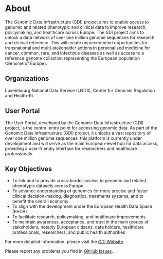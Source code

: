 # About

The Genomic Data Infrastructure (GDI) project aims to enable access to
genomic and related phenotypic and clinical data to improve research,
policymaking, and healthcare across Europe. The GDI project aims to
unlock a data network of over one million genome sequences for
research and clinical reference. This will create unprecedented
opportunities for transnational and multi-stakeholder actions in
personalised medicine for cancer, common, rare, and infectious diseases
as well as access to a reference genome collection representing the
European population (Genome of Europe).

## Organizations
Luxembourg National Data Service (LNDS), Center for Genomic Regulation and Health-RI.

## User Portal

The User Portal, developed by the Genomic Data Infrastructure (GDI)
project, is the central entry point for accessing genomic data. As
part of the Genomic Data Infrastructure (GDI) project, it unlocks a
vast repository of over one million genome sequences, this platform is
currently under development and will serve as the main European-level
hub for data access, providing a user-friendly interface for
researchers and healthcare professionals.

## Key Objectives

- To link and to provide cross-border access to genomic and related phenotypic datasets across Europe
- To advance understanding of genomics for more precise and faster clinical decision-making, diagnostics, treatments systems, and to benefit the overall economy
- To align with the development under the European Health Data Space (EHDS)
- To facilitate research, policymaking, and healthcare improvements
- To maintain awareness, acceptance, and trust in the main groups of stakeholders, notably European citizens, data holders, healthcare professionals, researchers, and public health authorities

For more detailed information, please visit the [GDI Website](https://gdi.onemilliongenomes.eu/).

Please report any problems you find in [GitHub Issues](https://github.com/GenomicDataInfrastructure/gdi-userportal-frontend/issues).
